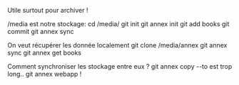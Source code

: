 Utile surtout pour archiver !

/media est notre stockage:
cd /media/
git init
git annex init
git add books
git commit
git annex sync

On veut récupérer les donnée localement 
git clone /media/annex 
git annex sync
git annex get books

Comment synchroniser les stockage entre eux ?
git annex copy --to est trop long..
git annex webapp !
